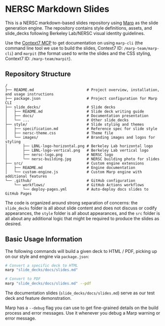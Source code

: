 # NERSC Markdown Slides

This is a NERSC markdown-based slides repository using [Marp](https://marp.app/) as the slide generation engine. The repository contains style definitions, assets, and slide_decks following Berkeley Lab/NERSC visual identity guidelines.

Use the [Context7 MCP](https://context7.com/) to get documentation on using `marp-cli` (the command line tool we use to build the slides, Context7 ID: `/marp-team/marp-cli`) and `marpit` (the format used to write the slides and the CSS styling, Context7 ID: `/marp-team/marpit`). 

## Repository Structure

```
/
├── README.md                        # Project overview, installation, and usage instructions
├── package.json                     # Project configuration for Marp CLI
├── slide_decks/                     # Slide decks
│   ├── README.md                    # Slide deck writing guide
│   ├── docs/                        # Documentation presentation
│   └── ...                          # Other slide_decks
├── style/                           # Slide styling and themes
│   ├── specification.md             # Reference spec for slide style
│   ├── nersc-theme.css              # Theme file
│   └── images/                      # Branding images and logos for styling
│       ├── LBNL-logo-horizontal.png # Berkeley Lab horizontal logo
│       ├── LBNL-logo-vertical.png   # Berkeley Lab vertical logo
│       ├── nersc-logo.png           # NERSC logo
│       └── nersc-building.jpg       # NERSC building photo for slides
├── src/                             # Custom engine extensions
│   ├── README.md                    # Engine documentation
│   └── custom-engine.js             # Custom Marp engine with additional features
└── .github/                         # GitHub configuration
    └── workflows/                   # GitHub Actions workflows
        └── deploy-pages.yml         # Auto-deploy docs slides to GitHub Pages
```

The code is organized around strong separation of concerns: the `slide_decks` folder is all about slide content and does not discuss or codify appearances, the `style` folder is all about appearances, and the `src` folder is all about any additional logic that might be required to produce the slides as desired.

## Basic Usage Information

The following commands will build a given deck to HTML / PDF, picking up on our style and engine via `package.json`:

```sh
# Convert a specific deck to HTML
marp "slide_decks/docs/slides.md"

# Convert to PDF
marp "slide_decks/docs/slides.md" --pdf
```

The documentation slides (`slide_decks/docs/slides.md`) serve as our test deck and feature demonstration.

Marp has a `--debug` flag you can use to get fine-grained details on the build process and error messages.
Use it whenever you debug a Marp warning or error message.